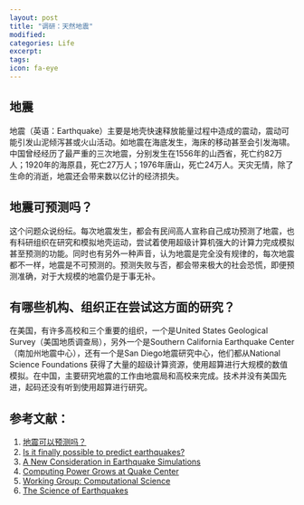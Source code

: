 ```yaml
---
layout: post
title: "调研：天然地震"
modified:
categories: Life
excerpt:
tags:
icon: fa-eye
---
```


## 地震
地震（英语：Earthquake）主要是地壳快速释放能量过程中造成的震动，震动可能引发山泥倾泻甚或火山活动。如地震在海底发生，海床的移动甚至会引发海啸。中国曾经经历了最严重的三次地震，分别发生在1556年的山西省，死亡约82万人；1920年的海原县，死亡27万人；1976年唐山，死亡24万人。天灾无情，除了生命的消逝，地震还会带来数以亿计的经济损失。

## 地震可预测吗？
这个问题众说纷纭。每次地震发生，都会有民间高人宣称自己成功预测了地震，也有科研组织在研究和模拟地壳运动，尝试着使用超级计算机强大的计算力完成模拟甚至预测的功能。同时也有另外一种声音，认为地震是完全没有规律的，每次地震都不一样，地震是不可预测的。预测失败与否，都会带来极大的社会恐慌，即便预测准确，对于大规模的地震仍是于事无补。

## 有哪些机构、组织正在尝试这方面的研究？
在美国，有许多高校和三个重要的组织，一个是United States Geological Survey（美国地质调查局），另外一个是Southern California Earthquake Center（南加州地震中心），还有一个是San Diego地震研究中心，他们都从National Science Foundations 获得了大量的超级计算资源，使用超算进行大规模的数值模拟。在中国，主要研究地震的工作由地震局和高校来完成。技术并没有美国先进，起码还没有听到使用超算进行研究。

## 参考文献：
1. [地震可以预测吗？](https://www.zhihu.com/question/19559789)
2. [Is it finally possible to predict earthquakes?](https://www.theguardian.com/global-development-professionals-network/2015/may/20/is-it-finally-possible-to-predict-earthquakes)
3. [A New Consideration in Earthquake Simulations](https://www.nics.tennessee.edu/san-andreas)
4. [Computing Power Grows at Quake Center](https://dornsife.usc.edu/news/stories/370/computing-power-grows-at-quake-center/)
5. [Working Group: Computational Science](https://www.scec.org/research/activities/compsci/index.html)
6. [The Science of Earthquakes](http://earthquake.usgs.gov/learn/kids/eqscience.php)
